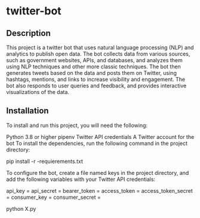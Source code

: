 # twitter-bot
## Description

This project is a twitter bot that uses natural language processing (NLP) and analytics to publish open data. The bot collects data from various sources, such as government websites, APIs, and databases, and analyzes them using NLP techniques and other more classic techniques. The bot then generates tweets based on the data and posts them on Twitter, using hashtags, mentions, and links to increase visibility and engagement. The bot also responds to user queries and feedback, and provides interactive visualizations of the data.

## Installation

To install and run this project, you will need the following:

Python 3.8 or higher
pipenv
Twitter API credentials
A Twitter account for the bot
To install the dependencies, run the following command in the project directory:

pip install -r -requierements.txt

To configure the bot, create a file named keys in the project directory, and add the following variables with your Twitter API credentials:

api_key = 
api_secret =
bearer_token = 
access_token = 
access_token_secret = 
consumer_key = 
consumer_secret =

python X.py

